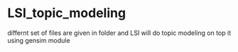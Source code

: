 # LSI_topic_modeling
differnt set of files are given in folder and LSI will do topic modeling on top it using gensim module
